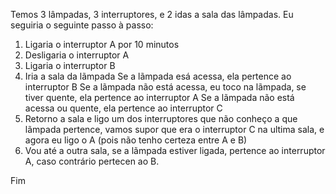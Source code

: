 Temos  3 lâmpadas, 3 interruptores, e 2 idas a sala das lâmpadas. Eu seguiria o seguinte passo à passo:

1. Ligaria o interruptor A por 10 minutos
2. Desligaria o interruptor A 
3. Ligaria o interruptor B
4. Iria a sala da lãmpada
    Se a lãmpada esá acessa, ela pertence ao interruptor B
    Se a lãmpada não está acessa, eu toco na lãmpada, se tiver quente, ela pertence ao interruptor A
    Se a lãmpada não está acessa ou quente, ela pertence ao interruptor C
5. Retorno a sala e ligo um dos interruptores que não conheço a que lãmpada pertence, vamos supor que era o interruptor C na ultima sala, e agora eu ligo o A (pois não tenho certeza entre A e B)
6. Vou até a outra sala, se a lãmpada estiver ligada, pertence ao interruptor A, caso contrário pertecen ao B.

Fim